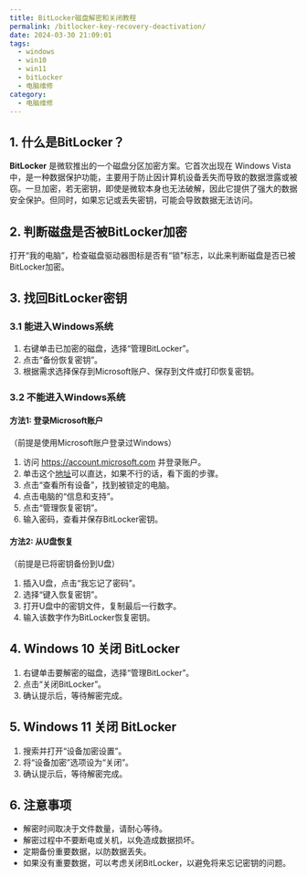 ```yaml
---
title: BitLocker磁盘解密和关闭教程
permalink: /bitlocker-key-recovery-deactivation/
date: 2024-03-30 21:09:01
tags:
  - windows
  - win10
  - win11
  - bitLocker
  - 电脑维修
category:
  - 电脑维修
---
```



## 1. 什么是BitLocker？

**BitLocker** 是微软推出的一个磁盘分区加密方案。它首次出现在 Windows Vista 中，是一种数据保护功能，主要用于防止因计算机设备丢失而导致的数据泄露或被窃。一旦加密，若无密钥，即使是微软本身也无法破解，因此它提供了强大的数据安全保护。但同时，如果忘记或丢失密钥，可能会导致数据无法访问。

<!--more-->

## 2. 判断磁盘是否被BitLocker加密

打开“我的电脑”，检查磁盘驱动器图标是否有“锁”标志，以此来判断磁盘是否已被BitLocker加密。

## 3. 找回BitLocker密钥

### 3.1 能进入Windows系统

1. 右键单击已加密的磁盘，选择“管理BitLocker”。
2. 点击“备份恢复密钥”。
3. 根据需求选择保存到Microsoft账户、保存到文件或打印恢复密钥。

### 3.2 不能进入Windows系统

#### 方法1: 登录Microsoft账户

（前提是使用Microsoft账户登录过Windows）

1. 访问 <https://account.microsoft.com> 并登录账户。
2. 单击这个[地址](https://account.microsoft.com/devices/recoverykey)可以直达，如果不行的话，看下面的步骤。
3. 点击“查看所有设备”，找到被锁定的电脑。
4. 点击电脑的“信息和支持”。
5. 点击“管理恢复密钥”。
6. 输入密码，查看并保存BitLocker密钥。

#### 方法2: 从U盘恢复

（前提是已将密钥备份到U盘）

1. 插入U盘，点击“我忘记了密码”。
2. 选择“键入恢复密钥”。
3. 打开U盘中的密钥文件，复制最后一行数字。
4. 输入该数字作为BitLocker恢复密钥。

## 4. Windows 10 关闭 BitLocker  

1. 右键单击要解密的磁盘，选择“管理BitLocker”。
2. 点击“关闭BitLocker”。
3. 确认提示后，等待解密完成。

## 5. Windows 11 关闭 BitLocker

1. 搜索并打开“设备加密设置”。
2. 将“设备加密”选项设为“关闭”。
3. 确认提示后，等待解密完成。

## 6. 注意事项

- 解密时间取决于文件数量，请耐心等待。
- 解密过程中不要断电或关机，以免造成数据损坏。
- 定期备份重要数据，以防数据丢失。
- 如果没有重要数据，可以考虑关闭BitLocker，以避免将来忘记密钥的问题。
